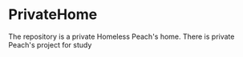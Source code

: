 # PrivateHome
The repository is a private Homeless Peach's home. There is private Peach's project for study
